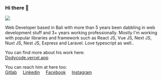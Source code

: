 ### Hi there 👋

![](https://hitx.vercel.app/counter/?id=https://github.com/dodycode/dodycode&t=github%20views)

Web Developer based in Bali with more than 5 years been dabbling in web development stuff and 3+ years working professionally. Mostly I'm working with popular libraries and framework such as React JS, Vue JS, Next JS, Nuxt JS, Nest JS, Express and Laravel. Love typescript as well..

You can find more about his work here:<br />
[Dodycode.vercel.app](https://dodycode.vercel.app)

You can reach him at here too:<br/>
[Gitlab](https://gitlab.com/kirizu336) &nbsp; &nbsp; [Linkedin](https://www.linkedin.com/in/dodycode/) &nbsp; &nbsp; [Facebook](https://facebook.com/prasdody) &nbsp; &nbsp; [Instagram](https://www.instagram.com/__dodypras/)

<!-- <a href="https://github.com/dodycode?tab=repositories"><img alt="Dodycode Activity Graph" src="https://github-readme-stats.vercel.app/api/top-langs/?username=dodycode&theme=prussian&langs_count=6&layout=compact" /></a> -->
